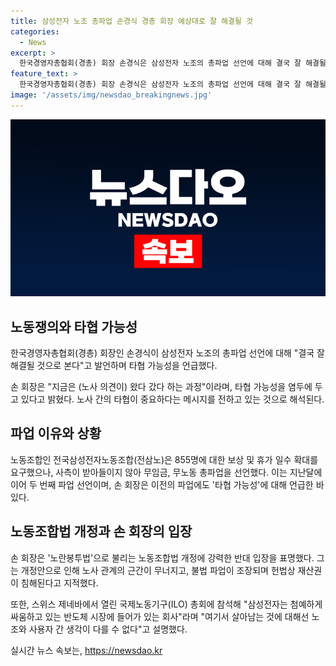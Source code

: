 ```yaml
---
title: 삼성전자 노조 총파업 손경식 경총 회장 예상대로 잘 해결될 것
categories:
  - News
excerpt: >
  한국경영자총협회(경총) 회장 손경식은 삼성전자 노조의 총파업 선언에 대해 결국 잘 해결될 것으로 본다고 밝히며 타협 가능성을 언급했다. 전국삼성전자노동조합(전삼노)이 무임금, 무노동 총파업을 선언한 이유는 임금협상 요구가 받아들여지지 않았기 때문이다. 손 회장은 노조 측의 극단적인 파업을 어렵게 보고 있으며, 노란봉투법으로 불리는 노동조합법 개정에 강력히 반대하고 있다.
feature_text: >
  한국경영자총협회(경총) 회장 손경식은 삼성전자 노조의 총파업 선언에 대해 결국 잘 해결될 것으로 본다고 밝히며 타협 가능성을 언급했다. 전국삼성전자노동조합(전삼노)이 무임금, 무노동 총파업을 선언한 이유는 임금협상 요구가 받아들여지지 않았기 때문이다. 손 회장은 노조 측의 극단적인 파업을 어렵게 보고 있으며, 노란봉투법으로 불리는 노동조합법 개정에 강력히 반대하고 있다.
image: '/assets/img/newsdao_breakingnews.jpg'
---
```


<p><img src="/assets/img/newsdao_breakingnews.jpg" alt="bookingtag 속보" /></p>

<h2 data-ke-size="size26">노동쟁의와 타협 가능성</h2>

<p data-ke-size="size16">한국경영자총협회(경총) 회장인 손경식이 삼성전자 노조의 총파업 선언에 대해 "결국 잘 해결될 것으로 본다"고 발언하며 타협 가능성을 언급했다.</p>

<p data-ke-size="size16">손 회장은 "지금은 (노사 의견이) 왔다 갔다 하는 과정"이라며, 타협 가능성을 염두에 두고 있다고 밝혔다. 노사 간의 타협이 중요하다는 메시지를 전하고 있는 것으로 해석된다.</p>

<h2 data-ke-size="size26">파업 이유와 상황</h2>

<p data-ke-size="size16">노동조합인 전국삼성전자노동조합(전삼노)은 855명에 대한 보상 및 휴가 일수 확대를 요구했으나, 사측이 받아들이지 않아 무임금, 무노동 총파업을 선언했다. 이는 지난달에 이어 두 번째 파업 선언이며, 손 회장은 이전의 파업에도 '타협 가능성'에 대해 언급한 바 있다.</p>

<h2 data-ke-size="size26">노동조합법 개정과 손 회장의 입장</h2>

<p data-ke-size="size16">손 회장은 '노란봉투법'으로 불리는 노동조합법 개정에 강력한 반대 입장을 표명했다. 그는 개정안으로 인해 노사 관계의 근간이 무너지고, 불법 파업이 조장되며 헌법상 재산권이 침해된다고 지적했다.</p>

<p data-ke-size="size16">또한, 스위스 제네바에서 열린 국제노동기구(ILO) 총회에 참석해 "삼성전자는 첨예하게 싸움하고 있는 반도체 시장에 들어가 있는 회사"라며 "여기서 살아남는 것에 대해선 노조와 사용자 간 생각이 다를 수 없다"고 설명했다.</p>
실시간 뉴스 속보는, <a href="https://newsdao.kr" rel="dofollow">https://newsdao.kr</a>


